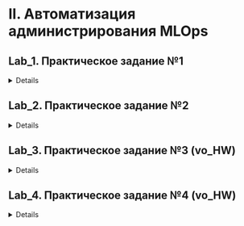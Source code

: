 # II. Автоматизация администрирования MLOps

## Lab_1. Практическое задание №1
<details>
Cкрипт pipeline.sh необходимо запускать непосредственно из каталога scripts
</details>

## Lab_2. Практическое задание №2
<details>
Конвейер выполнен ввиде скрипта для сборки в Jenkins
</details>

## Lab_3. Практическое задание №3 (vo_HW)
<details>
1. соберите образ `docker buildx build -t lab_3 .`
2. Запустите образ `docker run  lab_3`
3. Запустите скрипт `request.sh`
</details>


## Lab_4. Практическое задание №4 (vo_HW)
<details>
В рамках данного задания выполнены все основные операции с dvc. 

</details>
